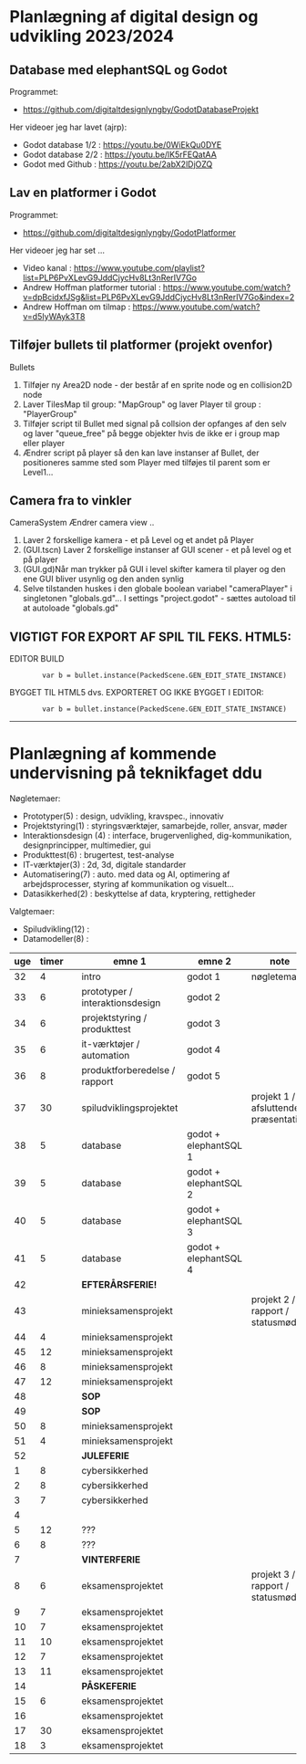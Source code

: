 # Planlægning af digital design og udvikling 2023/2024


## Database med elephantSQL og Godot 

Programmet:
- https://github.com/digitaltdesignlyngby/GodotDatabaseProjekt  

Her videoer jeg har lavet (ajrp):
- Godot database 1/2 : https://youtu.be/0WiEkQu0DYE 
- Godot database 2/2 : https://youtu.be/lK5rFEQatAA
- Godot med Github : https://youtu.be/2abX2lDjOZQ



## Lav en platformer i Godot

Programmet:
- https://github.com/digitaltdesignlyngby/GodotPlatformer

Her videoer jeg har set ...
- Video kanal : https://www.youtube.com/playlist?list=PLP6PvXLevG9JddCjycHv8Lt3nRerIV7Go
- Andrew Hoffman platformer tutorial : https://www.youtube.com/watch?v=dpBcidxfJSg&list=PLP6PvXLevG9JddCjycHv8Lt3nRerIV7Go&index=2
- Andrew Hoffman om tilmap : https://www.youtube.com/watch?v=d5IyWAyk3T8


## Tilføjer bullets til platformer (projekt ovenfor)
Bullets
1. Tilføjer ny Area2D node - der består af en sprite node og en collision2D node
2. Laver TilesMap til group: "MapGroup" og laver Player til group : "PlayerGroup"
3. Tilføjer script til Bullet med signal på collsion der opfanges af den selv og laver "queue_free" på begge objekter hvis de ikke er i group map eller player
4. Ændrer script på player så den kan lave instanser af Bullet, der positioneres samme sted som Player med tilføjes til parent som er Level1...

## Camera fra to vinkler

CameraSystem
Ændrer camera view ..
1. Laver 2 forskellige kamera - et på Level og et andet på Player
2. (GUI.tscn) Laver 2 forskellige instanser af GUI scener - et på level og et på player
3. (GUI.gd)Når man trykker på GUI i level skifter kamera til player og den ene GUI bliver usynlig og den anden synlig
4. Selve tilstanden huskes i den globale boolean variabel "cameraPlayer" i singletonen "globals.gd"...
I settings "project.godot" - sættes autoload til at autoloade "globals.gd"


## VIGTIGT FOR EXPORT AF SPIL TIL FEKS. HTML5:

EDITOR BUILD
```
		var b = bullet.instance(PackedScene.GEN_EDIT_STATE_INSTANCE)
```

BYGGET TIL HTML5 dvs. EXPORTERET OG IKKE BYGGET I EDITOR:
```
		var b = bullet.instance(PackedScene.GEN_EDIT_STATE_INSTANCE)
```


-----------------------------------------------------------------------------------------------------------------------------

# Planlægning af kommende undervisning på teknikfaget ddu

Nøgletemaer:
- Prototyper(5) : design, udvikling, kravspec., innovativ
- Projektstyring(1) : styringsværktøjer, samarbejde, roller, ansvar, møder
- Interaktionsdesign (4) : interface, brugervenlighed, dig-kommunikation, designprincipper, multimedier, gui
- Produkttest(6) : brugertest, test-analyse
- IT-værktøjer(3) : 2d, 3d, digitale standarder
- Automatisering(7) : auto. med data og AI, optimering af arbejdsprocesser, styring af kommunikation og visuelt...
- Datasikkerhed(2) : beskyttelse af data, kryptering, rettigheder

Valgtemaer:
- Spiludvikling(12) :
- Datamodeller(8) :





| **uge** | **timer** |   | **emne 1**                      | **emne 2**            | note                                 |
|---------|-----------|---|---------------------------------|-----------------------|--------------------------------------|
| 32      | 4         |   | intro                           | godot 1               | nøgletemaer                          |
| 33      | 6         |   | prototyper / interaktionsdesign | godot 2               |                                      |
| 34      | 6         |   | projektstyring / produkttest    | godot 3               |                                      |
| 35      | 6         |   | it-værktøjer / automation       | godot 4               |                                      |
| 36      | 8         |   | produktforberedelse / rapport   | godot 5               |                                      |
| 37      | 30       |   | spiludviklingsprojektet         |                       | projekt 1 / afsluttende præsentation |
| 38      | 5         |   | database                        | godot + elephantSQL 1 |                                      |
| 39      | 5         |   | database                        | godot + elephantSQL 2 |                                      |
| 40      | 5         |   | database                        | godot + elephantSQL 3 |                                      |
| 41      | 5         |   | database                        | godot + elephantSQL 4 |                                      |
| 42      |           |   | **EFTERÅRSFERIE!**              |                       |                                      |
| 43      |           |   | minieksamensprojekt             |                       | projekt 2 / rapport / statusmøder    |
| 44      | 4         |   | minieksamensprojekt             |                       |                                      |
| 45      | 12        |   | minieksamensprojekt             |                       |                                      |
| 46      | 8         |   | minieksamensprojekt             |                       |                                      |
| 47      | 12        |   | minieksamensprojekt             |                       |                                      |
| 48      |           |   | **SOP**                         |                       |                                      |
| 49      |           |   | **SOP**                         |                       |                                      |
| 50      | 8         |   | minieksamensprojekt             |                       |                                      |
| 51      | 4         |   | minieksamensprojekt             |                       |                                      |
| 52      |           |   | **JULEFERIE**                   |                       |                                      |
| 1       | 8         |   | cybersikkerhed                  |                       |                                      |
| 2       | 8         |   | cybersikkerhed                  |                       |                                      |
| 3       | 7         |   | cybersikkerhed                  |                       |                                      |
| 4       |           |   |                                 |                       |                                      |
| 5       | 12        |   | ???                             |                       |                                      |
| 6       | 8         |   | ???                             |                       |                                      |
| 7       |           |   | **VINTERFERIE**                 |                       |                                      |
| 8       | 6         |   | eksamensprojektet               |                       | projekt 3 / rapport / statusmøder    |
| 9       | 7         |   | eksamensprojektet               |                       |                                      |
| 10      | 7         |   | eksamensprojektet               |                       |                                      |
| 11      | 10        |   | eksamensprojektet               |                       |                                      |
| 12      | 7         |   | eksamensprojektet               |                       |                                      |
| 13      | 11        |   | eksamensprojektet               |                       |                                      |
| 14      |           |   | **PÅSKEFERIE**                  |                       |                                      |
| 15      | 6         |   | eksamensprojektet               |                       |                                      |
| 16      |           |   | eksamensprojektet               |                       |                                      |
| 17      | 30        |   | eksamensprojektet               |                       |                                      |
| 18      | 3         |   | eksamensprojektet               |                       |                                      |
